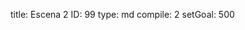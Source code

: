 title:          Escena 2
ID:             99
type:           md
compile:        2
setGoal:        500


